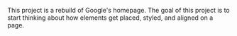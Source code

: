 This project is a rebuild of Google's homepage. The goal of this project is to start thinking about how elements
get placed, styled, and aligned on a page. 
